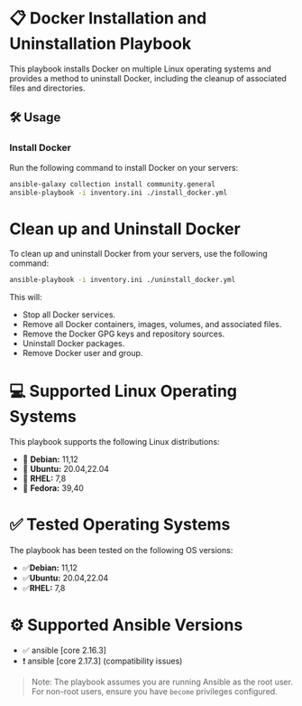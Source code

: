 # 📋 Docker Installation and Uninstallation Playbook

This playbook installs Docker on multiple Linux operating systems and provides a method to uninstall Docker, including the cleanup of associated files and directories.

## 🛠️ Usage

### Install Docker
Run the following command to install Docker on your servers:
```bash
ansible-galaxy collection install community.general
ansible-playbook -i inventory.ini ./install_docker.yml
```
# Clean up and Uninstall Docker
To clean up and uninstall Docker from your servers, use the following command:
```bash
ansible-playbook -i inventory.ini ./uninstall_docker.yml
```
This will:
* Stop all Docker services.
* Remove all Docker containers, images, volumes, and associated files.
* Remove the Docker GPG keys and repository sources.
* Uninstall Docker packages.
* Remove Docker user and group.


# 💻 Supported Linux Operating Systems
This playbook supports the following Linux distributions:
* 🐧 **Debian:** 11,12
* 🐧 **Ubuntu:** 20.04,22.04
* 🐧 **RHEL:** 7,8
* 🐧 **Fedora:** 39,40

# ✅ Tested Operating Systems
The playbook has been tested on the following OS versions:
* ✅**Debian:** 11,12
* ✅**Ubuntu:** 20.04,22.04
* ✅**RHEL:** 7,8

# ⚙️ Supported Ansible Versions
* ✅ ansible [core 2.16.3]
* ❗️ ansible [core 2.17.3] (compatibility issues)

> Note: The playbook assumes you are running Ansible as the root user. For non-root users, ensure you have `become` privileges configured.